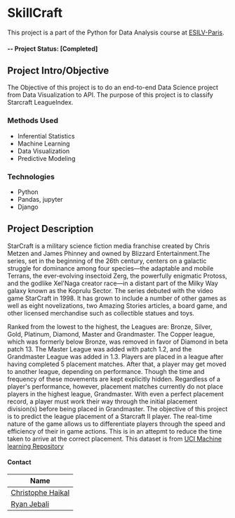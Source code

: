 # SkillCraft
This project is a part of the Python for Data Analysis course at [ESILV-Paris](https://www.esilv.fr/en/). 

#### -- Project Status: [Completed]

## Project Intro/Objective
The Objective of this project is to do an end-to-end Data Science project from Data Visualization to API.
The purpose of this project is to classify Starcraft LeagueIndex.


### Methods Used
* Inferential Statistics
* Machine Learning
* Data Visualization
* Predictive Modeling


### Technologies
* Python
* Pandas, jupyter
* Django

## Project Description
StarCraft is a military science fiction media franchise created by Chris Metzen and James Phinney and owned by Blizzard Entertainment.The series, set in the beginning of the 26th century, centers on a galactic struggle for dominance among four species—the adaptable and mobile Terrans, the ever-evolving insectoid Zerg, the powerfully enigmatic Protoss, and the godlike Xel'Naga creator race—in a distant part of the Milky Way galaxy known as the Koprulu Sector. The series debuted with the video game StarCraft in 1998. It has grown to include a number of other games as well as eight novelizations, two Amazing Stories articles, a board game, and other licensed merchandise such as collectible statues and toys.

Ranked from the lowest to the highest, the Leagues are: Bronze, Silver, Gold, Platinum, Diamond, Master and Grandmaster. The Copper league, which was formerly below Bronze, was removed in favor of Diamond in beta patch 13. The Master League was added with patch 1.2, and the Grandmaster League was added in 1.3. Players are placed in a league after having completed 5 placement matches. After that, a player may get moved to another league, depending on performance. Though the time and frequency of these movements are kept explicitly hidden. Regardless of a player's performance, however, placement matches currently do not place players in the highest league, Grandmaster. With even a perfect placement record, a player must work their way through the initial placement division(s) before being placed in Grandmaster. The objective of this project is to predict the league placement of a Starcraft II player. The real-time nature of the game allows us to differentiate players through the speed and efficiency of their in game actions. This is in an attepmt to reduce the time taken to arrive at the correct placement.
This dataset is from [UCI Machine learning Repository](https://archive.ics.uci.edu/ml/datasets/SkillCraft1+Master+Table+Dataset)


#### Contact

|Name     | 
|---------|
|[Christophe Haikal](https://github.com/ChristopheHAIKAL)|
|[Ryan Jebali](https://github.com/Ryanjebali) |   
